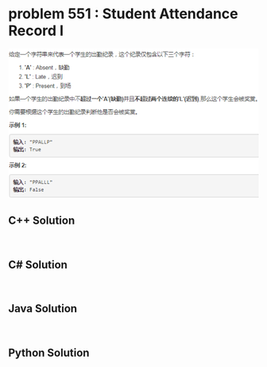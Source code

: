 
# problem 551 : Student Attendance Record I

<img src="https://github.com/Peefy/PeefyLeetCode/blob/master/doc/501-600/551.StudentAttendanceRecordI/problem.png"/>

## C++ Solution

```c++



```

## C# Solution

```csharp



```

## Java Solution

```java



```

## Python Solution

```python



```





